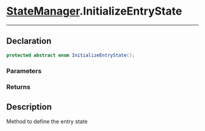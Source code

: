 # [StateManager](StateMachine.md##STATEMANAGER-INCLUDES).InitializeEntryState
---
## Declaration
```csharp
protected abstract enum InitializeEntryState();
```
### Parameters
### Returns

## Description
Method to define the entry state

